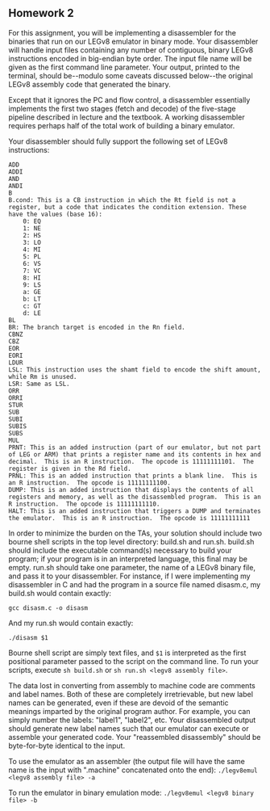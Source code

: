 ## Homework 2

For this assignment, you will be implementing a disassembler for the binaries that run on our LEGv8 emulator in binary mode.  Your disassembler will handle input files containing any number of contiguous, binary LEGv8 instructions encoded in big-endian byte order.  The input file name will be given as the first command line parameter.  Your output, printed to the terminal, should be--modulo some caveats discussed below--the original LEGv8 assembly code that generated the binary.

Except that it ignores the PC and flow control, a disassembler essentially implements the first two stages (fetch and decode) of the five-stage pipeline described in lecture and the textbook.  A working disassembler requires perhaps half of the total work of building a binary emulator.

Your disassembler should fully support the following set of LEGv8 instructions:

    ADD
    ADDI
    AND
    ANDI
    B
    B.cond: This is a CB instruction in which the Rt field is not a register, but a code that indicates the condition extension. These have the values (base 16):
        0: EQ
        1: NE
        2: HS
        3: LO
        4: MI
        5: PL
        6: VS
        7: VC
        8: HI
        9: LS
        a: GE
        b: LT
        c: GT
        d: LE
    BL
    BR: The branch target is encoded in the Rn field.
    CBNZ
    CBZ
    EOR
    EORI
    LDUR
    LSL: This instruction uses the shamt field to encode the shift amount, while Rm is unused.
    LSR: Same as LSL.
    ORR
    ORRI
    STUR
    SUB
    SUBI
    SUBIS
    SUBS
    MUL
    PRNT: This is an added instruction (part of our emulator, but not part of LEG or ARM) that prints a register name and its contents in hex and decimal.  This is an R instruction.  The opcode is 11111111101.  The register is given in the Rd field.
    PRNL: This is an added instruction that prints a blank line.  This is an R instruction.  The opcode is 11111111100.
    DUMP: This is an added instruction that displays the contents of all registers and memory, as well as the disassembled program.  This is an R instruction.  The opcode is 11111111110.
    HALT: This is an added instruction that triggers a DUMP and terminates the emulator.  This is an R instruction.  The opcode is 11111111111

In order to minimize the burden on the TAs, your solution should include two bourne shell scripts in the top level directory: build.sh and run.sh.  build.sh should include the executable command(s) necessary to build your program; if your program is in an interpreted language, this final may be empty.  run.sh should take one parameter, the name of a LEGv8 binary file, and pass it to your disassembler.  For instance, if I were implementing my disassembler in C and had the program in a source file named disasm.c, my build.sh would contain exactly:

`gcc disasm.c -o disasm`

And my run.sh would contain exactly:

`./disasm $1`

Bourne shell script are simply text files, and `$1` is interpreted as the first positional parameter passed to the script on the command line.  To run your scripts, execute `sh build.sh` or `sh run.sh <legv8 assembly file>`.

The data lost in converting from assembly to machine code are comments and label names.  Both of these are completely irretrievable, but new label names can be generated, even if these are devoid of the semantic meanings imparted by the original program author.  For example, you can simply number the labels: "label1", "label2", etc.  Your disassembled output should generate new label names such that our emulator can execute or assemble your generated code.  Your "reassembled disassembly" should be byte-for-byte identical to the input.

To use the emulator as an assembler (the output file will have the same name is the input with ".machine" concatenated onto the end): `./legv8emul <legv8 assembly file> -a`

To run the emulator in binary emulation mode: `./legv8emul <legv8 binary file> -b`